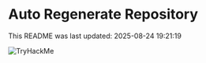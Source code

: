 # Auto Regenerate Repository

This README was last updated: 2025-08-24 19:21:19

 ![TryHackMe](https://tryhackme.com/badge/533634)